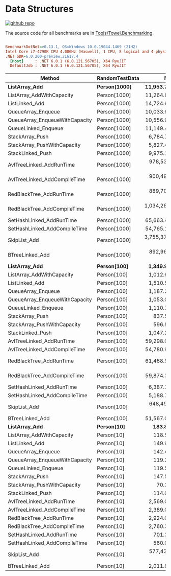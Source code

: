 # Data Structures

<a href="https://github.com/ZacharyPatten/Towel" alt="Github Repository"><img alt="github repo" src="https://img.shields.io/badge/github-repo-black?logo=github&amp;style=flat" title="Go To Github Repo" alt="Github Repository"></a>

The source code for all benchmarks are in [Tools/Towel.Benchmarking](https://github.com/ZacharyPatten/Towel/tree/main/Tools/Towel_Benchmarking).

``` ini

BenchmarkDotNet=v0.13.1, OS=Windows 10.0.19044.1469 (21H2)
Intel Core i7-4790K CPU 4.00GHz (Haswell), 1 CPU, 8 logical and 4 physical cores
.NET SDK=6.0.200-preview.21617.4
  [Host]     : .NET 6.0.1 (6.0.121.56705), X64 RyuJIT
  DefaultJob : .NET 6.0.1 (6.0.121.56705), X64 RyuJIT


```
|                         Method | RandomTestData |            Mean |         Error |         StdDev |
|------------------------------- |--------------- |----------------:|--------------:|---------------:|
|                  **ListArray_Add** |   **Person[1000]** |    **11,953.79 ns** |    **238.245 ns** |     **512.847 ns** |
|      ListArray_AddWithCapacity |   Person[1000] |    11,264.89 ns |    126.023 ns |     111.716 ns |
|                 ListLinked_Add |   Person[1000] |    14,724.64 ns |    260.631 ns |     243.795 ns |
|             QueueArray_Enqueue |   Person[1000] |    10,033.62 ns |    156.998 ns |     146.856 ns |
| QueueArray_EnqueueWithCapacity |   Person[1000] |    10,556.92 ns |    121.369 ns |     107.590 ns |
|            QueueLinked_Enqueue |   Person[1000] |    11,149.43 ns |    222.536 ns |     601.639 ns |
|                StackArray_Push |   Person[1000] |     6,784.71 ns |    133.005 ns |     271.694 ns |
|    StackArray_PushWithCapacity |   Person[1000] |     5,827.44 ns |     78.805 ns |      73.715 ns |
|               StackLinked_Push |   Person[1000] |     9,975.14 ns |    179.241 ns |     167.662 ns |
|       AvlTreeLinked_AddRunTime |   Person[1000] |   978,537.46 ns | 37,366.842 ns | 108,407.985 ns |
|   AvlTreeLinked_AddCompileTime |   Person[1000] |   900,494.22 ns | 17,988.664 ns |  38,335.310 ns |
|        RedBlackTree_AddRunTime |   Person[1000] |   889,709.68 ns | 16,173.330 ns |  13,505.463 ns |
|    RedBlackTree_AddCompileTime |   Person[1000] | 1,034,283.42 ns | 20,464.748 ns |  58,717.198 ns |
|       SetHashLinked_AddRunTime |   Person[1000] |    65,663.44 ns |    928.168 ns |     868.209 ns |
|   SetHashLinked_AddCompileTime |   Person[1000] |    54,765.16 ns |    886.181 ns |     910.043 ns |
|                   SkipList_Add |   Person[1000] | 3,755,378.84 ns | 41,136.672 ns |  32,116.808 ns |
|                BTreeLinked_Add |   Person[1000] |   892,964.50 ns | 17,733.868 ns |  33,740.528 ns |
|                  **ListArray_Add** |    **Person[100]** |     **1,349.97 ns** |     **26.256 ns** |      **39.299 ns** |
|      ListArray_AddWithCapacity |    Person[100] |     1,012.64 ns |      6.842 ns |       6.400 ns |
|                 ListLinked_Add |    Person[100] |     1,510.59 ns |     29.630 ns |      48.683 ns |
|             QueueArray_Enqueue |    Person[100] |     1,187.26 ns |     23.653 ns |      39.519 ns |
| QueueArray_EnqueueWithCapacity |    Person[100] |     1,053.07 ns |     21.093 ns |      25.110 ns |
|            QueueLinked_Enqueue |    Person[100] |     1,110.71 ns |     21.718 ns |      23.238 ns |
|                StackArray_Push |    Person[100] |       837.50 ns |     15.113 ns |      17.404 ns |
|    StackArray_PushWithCapacity |    Person[100] |       596.88 ns |     11.342 ns |      11.648 ns |
|               StackLinked_Push |    Person[100] |     1,047.26 ns |     20.521 ns |      52.604 ns |
|       AvlTreeLinked_AddRunTime |    Person[100] |    59,298.06 ns |    961.996 ns |     852.784 ns |
|   AvlTreeLinked_AddCompileTime |    Person[100] |    54,780.93 ns |    867.949 ns |     677.637 ns |
|        RedBlackTree_AddRunTime |    Person[100] |    61,468.98 ns |  1,221.374 ns |   2,410.873 ns |
|    RedBlackTree_AddCompileTime |    Person[100] |    59,874.35 ns |  1,130.306 ns |   1,691.789 ns |
|       SetHashLinked_AddRunTime |    Person[100] |     6,387.72 ns |    107.977 ns |     101.002 ns |
|   SetHashLinked_AddCompileTime |    Person[100] |     5,188.74 ns |     68.079 ns |      60.350 ns |
|                   SkipList_Add |    Person[100] |   648,496.75 ns |  8,526.228 ns |   7,975.439 ns |
|                BTreeLinked_Add |    Person[100] |    51,567.06 ns |    921.117 ns |     861.614 ns |
|                  **ListArray_Add** |     **Person[10]** |       **183.83 ns** |      **3.361 ns** |       **3.143 ns** |
|      ListArray_AddWithCapacity |     Person[10] |       118.53 ns |      1.141 ns |       1.067 ns |
|                 ListLinked_Add |     Person[10] |       149.97 ns |      1.812 ns |       1.607 ns |
|             QueueArray_Enqueue |     Person[10] |       142.48 ns |      2.083 ns |       1.846 ns |
| QueueArray_EnqueueWithCapacity |     Person[10] |       119.23 ns |      1.473 ns |       1.306 ns |
|            QueueLinked_Enqueue |     Person[10] |       119.53 ns |      2.377 ns |       2.920 ns |
|                StackArray_Push |     Person[10] |       147.56 ns |      2.933 ns |       2.880 ns |
|    StackArray_PushWithCapacity |     Person[10] |        70.39 ns |      1.349 ns |       1.262 ns |
|               StackLinked_Push |     Person[10] |       114.01 ns |      1.840 ns |       1.722 ns |
|       AvlTreeLinked_AddRunTime |     Person[10] |     2,569.00 ns |     49.350 ns |      56.832 ns |
|   AvlTreeLinked_AddCompileTime |     Person[10] |     2,389.07 ns |     47.099 ns |      46.258 ns |
|        RedBlackTree_AddRunTime |     Person[10] |     2,924.05 ns |     57.001 ns |      90.409 ns |
|    RedBlackTree_AddCompileTime |     Person[10] |     2,760.31 ns |     48.891 ns |      71.664 ns |
|       SetHashLinked_AddRunTime |     Person[10] |       701.38 ns |      5.353 ns |       4.180 ns |
|   SetHashLinked_AddCompileTime |     Person[10] |       560.00 ns |      6.663 ns |       5.907 ns |
|                   SkipList_Add |     Person[10] |   577,439.00 ns | 11,119.887 ns |  12,359.725 ns |
|                BTreeLinked_Add |     Person[10] |     2,011.85 ns |     39.734 ns |      37.167 ns |

